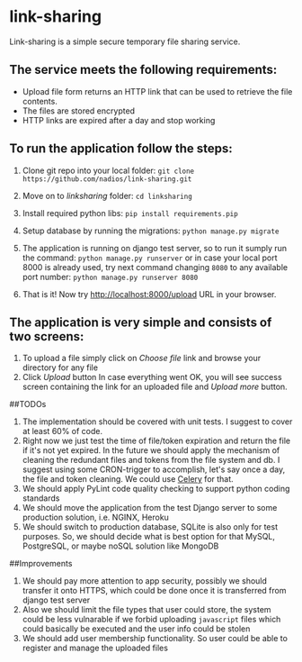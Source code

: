 # link-sharing
Link-sharing is a simple secure temporary file sharing service.

## The service meets the following requirements:
* Upload file form returns an HTTP link that can be used to retrieve the file contents.
* The files are stored encrypted
* HTTP links are expired after a day and stop working

## To run the application follow the steps:
1. Clone git repo into your local folder:
`git clone https://github.com/nadios/link-sharing.git`

2. Move on to *linksharing* folder:
`cd linksharing`

3. Install required python libs:
`pip install requirements.pip`

4. Setup database by running the migrations:
`python manage.py migrate`

4. The application is running on django test server, so to run it sumply run the command:
`python manage.py runserver`
or in case your local port 8000 is already used, try next command changing `8080` to any available port number:
`python manage.py runserver 8080`

5. That is it! Now try [http://localhost:8000/upload](http://localhost:8000/upload) URL in your browser.

## The application is very simple and consists of two screens:
1. To upload a file simply click on *Choose file* link and browse your directory for any file
2. Click *Upload* button
In case everything went OK, you will see success screen containing the link for an uploaded file and *Upload more* button.

##TODOs
1. The implementation should be covered with unit tests. I suggest to cover at least 60% of code.
2. Right now we just test the time of file/token expiration and return the file if it's not yet expired.
In the future we should apply the mechanism of cleaning the redundant files and tokens from the file system and db.
I suggest using some CRON-trigger to accomplish, let's say once a day, the file and token cleaning.
We could use [Celery](http://www.celeryproject.org/) for that.
3. We should apply PyLint code quality checking to support python coding standards
4. We should move the application from the test Django server to some production solution, i.e. NGINX, Heroku
5. We should switch to production database, SQLite is also only for test purposes. So, we should decide what is best option for that MySQL, PostgreSQL, or maybe noSQL solution like MongoDB

##Improvements
1. We should pay more attention to app security, possibly we should transfer it onto HTTPS, which could be done once it is transferred from django test server
2. Also we should limit the file types that user could store, the system could be less vulnarable if we forbid uploading `javascript` files which could basically be executed and the user info could be stolen
3. We should add user membership functionality. So user could be able to register and manage the uploaded files
